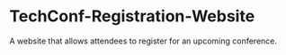 # TechConf-Registration-Website
A website that allows attendees to register for an upcoming conference.
